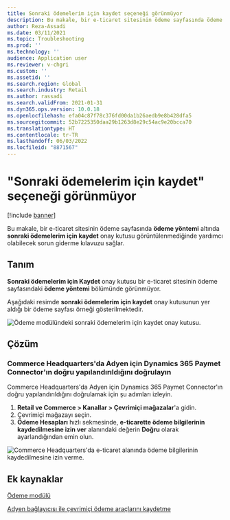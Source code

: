 ```yaml
---
title: Sonraki ödemelerim için kaydet seçeneği görünmüyor
description: Bu makale, bir e-ticaret sitesinin ödeme sayfasında ödeme yöntemi altında sonraki ödemelerim için kaydet onay kutusu görüntülenmediğinde yardımcı olabilecek sorun giderme kılavuzu sağlar.
author: Reza-Assadi
ms.date: 03/11/2021
ms.topic: Troubleshooting
ms.prod: ''
ms.technology: ''
audience: Application user
ms.reviewer: v-chgri
ms.custom: ''
ms.assetid: ''
ms.search.region: Global
ms.search.industry: Retail
ms.author: rassadi
ms.search.validFrom: 2021-01-31
ms.dyn365.ops.version: 10.0.18
ms.openlocfilehash: efa04c87f78c376fd00da1b26aedb9e8b428dfa5
ms.sourcegitcommit: 52b7225350daa29b1263d8e29c54ac9e20bcca70
ms.translationtype: HT
ms.contentlocale: tr-TR
ms.lasthandoff: 06/03/2022
ms.locfileid: "8871567"
---
```

# <a name="save-for-my-next-payment-option-doesnt-appear"></a>"Sonraki ödemelerim için kaydet" seçeneği görünmüyor

[!include [banner](../../includes/banner.md)]

Bu makale, bir e-ticaret sitesinin ödeme sayfasında **ödeme yöntemi** altında **sonraki ödemelerim için kaydet** onay kutusu görüntülenmediğinde yardımcı olabilecek sorun giderme kılavuzu sağlar.

## <a name="description"></a>Tanım

**Sonraki ödemelerim için Kaydet** onay kutusu bir e-ticaret sitesinin ödeme sayfasındaki **ödeme yöntemi** bölümünde görünmüyor.

Aşağıdaki resimde **sonraki ödemelerim için kaydet** onay kutusunun yer aldığı bir ödeme sayfası örneği gösterilmektedir.

![Ödeme modülündeki sonraki ödemelerim için kaydet onay kutusu.](media/payment-module-save-payment.jpg)

## <a name="resolution"></a>Çözüm

### <a name="verify-that-the-dynamics-365-payment-connector-for-adyen-is-correctly-configured-in-commerce-headquarters"></a>Commerce Headquarters'da Adyen için Dynamics 365 Paymet Connector'ın doğru yapılandırıldığını doğrulayın

Commerce Headquarters'da Adyen için Dynamics 365 Paymet Connector'ın doğru yapılandırıldığını doğrulamak için şu adımları izleyin.

1. **Retail ve Commerce \> Kanallar \> Çevrimiçi mağazalar**'a gidin.
1. Çevrimiçi mağazayı seçin.
1. **Ödeme Hesapları** hızlı sekmesinde, **e-ticarette ödeme bilgilerinin kaydedilmesine izin ver** alanındaki değerin **Doğru** olarak ayarlandığından emin olun.

![Commerce Headquarters'da e-ticaret alanında ödeme bilgilerinin kaydedilmesine izin verme.](media/payment-connector-save-payment.jpg)

## <a name="additional-resources"></a>Ek kaynaklar

[Ödeme modülü](../payment-module.md)

[Adyen bağlayıcısı ile çevrimiçi ödeme araçlarını kaydetme](../dev-itpro/adyen-connector-listPI.md)
